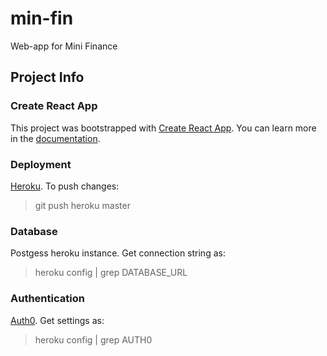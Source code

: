 # min-fin

Web-app for Mini Finance

## Project Info

### Create React App

This project was bootstrapped with [Create React App][1]. You can learn more in the [documentation](2 'Create React App documentation').

### Deployment

[Heroku][3]. To push changes:

> git push heroku master

### Database

Postgess heroku instance. Get connection string as:

> heroku config | grep DATABASE_URL

### Authentication

[Auth0][4]. Get settings as:

> heroku config | grep AUTH0

[1]: https://github.com/facebook/create-react-app
[2]: https://facebook.github.io/create-react-app/docs/getting-started
[3]: https://www.heroku.com/
[4]: https://auth0.com/
